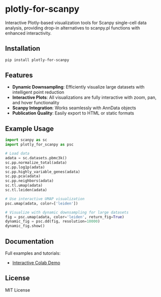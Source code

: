 # plotly-for-scanpy

Interactive Plotly-based visualization tools for Scanpy single-cell data analysis, providing drop-in alternatives to scanpy.pl functions with enhanced interactivity.

## Installation

```bash
pip install plotly-for-scanpy
```

## Features

- **Dynamic Downsampling**: Efficiently visualize large datasets with intelligent point reduction
- **Interactive Plots**: All visualizations are fully interactive with zoom, pan, and hover functionality
- **Scanpy Integration**: Works seamlessly with AnnData objects
- **Publication Quality**: Easily export to HTML or static formats

## Example Usage

```python
import scanpy as sc
import plotly_for_scanpy as psc

# Load data
adata = sc.datasets.pbmc3k()
sc.pp.normalize_total(adata)
sc.pp.log1p(adata)
sc.pp.highly_variable_genes(adata)
sc.pp.pca(adata)
sc.pp.neighbors(adata)
sc.tl.umap(adata)
sc.tl.leiden(adata)

# Use interactive UMAP visualization
psc.umap(adata, color=['leiden'])

# Visualize with dynamic downsampling for large datasets
fig = psc.umap(adata, color='leiden', return_fig=True)
dynamic_fig = psc.dd(fig, resolution=10000)
dynamic_fig.show()
```

## Documentation

Full examples and tutorials:
- [Interactive Colab Demo](https://colab.research.google.com/drive/1pHt8m-wIVS2B7aUbjrlsNrNWV2JsEI-E)

## License

MIT License

